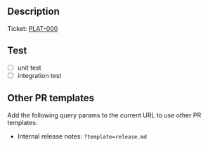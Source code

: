 ## Description
Ticket: [PLAT-000](https://myos.atlassian.net/browse/PLAT-000)  

<!-- ## Note --> 

## Test  

- [ ] unit test  
- [ ] integration test

## Other PR templates

Add the following query params to the current URL to use other PR templates:

- Internal release notes: `?template=release.md`